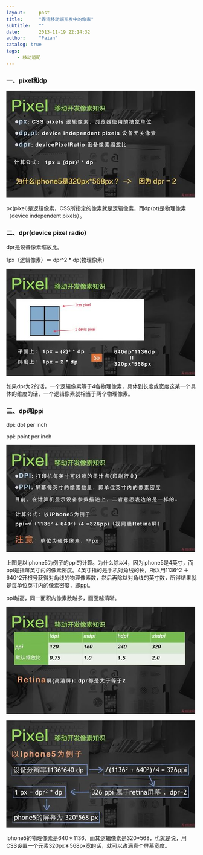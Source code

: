 ```yaml
---
layout:     post
title:      "弄清移动端开发中的像素"
subtitle:   ""
date:       2013-11-19 22:14:32
author:     "Paian"
catalog: true
tags:
    - 移动适配
---
```


### 一、pixel和dp

![](/img/in-post/pixel_and_dp.jpg)

px(pixel)是逻辑像素，CSS所指定的像素就是逻辑像素，而dp(pt)是物理像素（device independent pixels）。

### 二、dpr(device pixel radio)

dpr是设备像素缩放比。

1px（逻辑像素）＝ dpr^2 * dp(物理像素)

![](/img/in-post/physical_pixel_and_logic_pixel.jpg)

如果dpr为2的话，一个逻辑像素等于4各物理像素，具体到长度或宽度这某一个具体的维度的话，一个逻辑像素就相当于两个物理像素。

### 三、dpi和ppi

dpi: dot per inch

ppi: point per inch

![](/img/in-post/ppi_calculate.jpg)

上图是以iphone5为例子的ppi的计算。为什么除以4，因为iphone5是4英寸，而ppi是指每英寸内的像素密度。4英寸指的是手机对角线的长，所以用1136^2 ＋ 640^2开根号获得对角线的物理像素数，然后再除以对角线的英寸数，所得结果就是每单位英寸内的像素密度，即ppi。

ppi越高，同一面积内像素数越多，画面越清晰。

![](/img/in-post/pixel_scale.jpg)

![](/img/in-post/pixel_basic_knowledge.jpg)

iphone5的物理像素是640＊1136，而其逻辑像素是320*568，也就是说，用CSS设置一个元素320px＊568px宽的话，就可以占满真个屏幕宽度。



